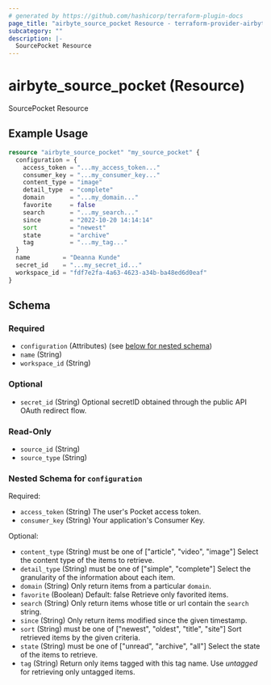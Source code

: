 ```yaml
---
# generated by https://github.com/hashicorp/terraform-plugin-docs
page_title: "airbyte_source_pocket Resource - terraform-provider-airbyte"
subcategory: ""
description: |-
  SourcePocket Resource
---
```


# airbyte_source_pocket (Resource)

SourcePocket Resource

## Example Usage

```terraform
resource "airbyte_source_pocket" "my_source_pocket" {
  configuration = {
    access_token = "...my_access_token..."
    consumer_key = "...my_consumer_key..."
    content_type = "image"
    detail_type  = "complete"
    domain       = "...my_domain..."
    favorite     = false
    search       = "...my_search..."
    since        = "2022-10-20 14:14:14"
    sort         = "newest"
    state        = "archive"
    tag          = "...my_tag..."
  }
  name         = "Deanna Kunde"
  secret_id    = "...my_secret_id..."
  workspace_id = "fdf7e2fa-4a63-4623-a34b-ba48ed6d0eaf"
}
```

<!-- schema generated by tfplugindocs -->
## Schema

### Required

- `configuration` (Attributes) (see [below for nested schema](#nestedatt--configuration))
- `name` (String)
- `workspace_id` (String)

### Optional

- `secret_id` (String) Optional secretID obtained through the public API OAuth redirect flow.

### Read-Only

- `source_id` (String)
- `source_type` (String)

<a id="nestedatt--configuration"></a>
### Nested Schema for `configuration`

Required:

- `access_token` (String) The user's Pocket access token.
- `consumer_key` (String) Your application's Consumer Key.

Optional:

- `content_type` (String) must be one of ["article", "video", "image"]
Select the content type of the items to retrieve.
- `detail_type` (String) must be one of ["simple", "complete"]
Select the granularity of the information about each item.
- `domain` (String) Only return items from a particular `domain`.
- `favorite` (Boolean) Default: false
Retrieve only favorited items.
- `search` (String) Only return items whose title or url contain the `search` string.
- `since` (String) Only return items modified since the given timestamp.
- `sort` (String) must be one of ["newest", "oldest", "title", "site"]
Sort retrieved items by the given criteria.
- `state` (String) must be one of ["unread", "archive", "all"]
Select the state of the items to retrieve.
- `tag` (String) Return only items tagged with this tag name. Use _untagged_ for retrieving only untagged items.


